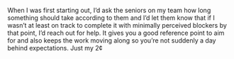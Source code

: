  When I was first starting out, I’d ask the seniors on my team how long something should take according to them and I’d let them know that if I wasn’t at least on track to complete it with minimally perceived blockers by that point, I’d reach out for help. It gives you a good reference point to aim for and also keeps the work moving along so you’re not suddenly a day behind expectations. Just my 2¢ 